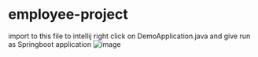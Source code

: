 # employee-project
import to this file to intellij 
right click on DemoApplication.java and give run as Springboot application
![image](https://user-images.githubusercontent.com/115807043/195883480-89fb22a3-1cf4-49b8-b01d-3f9e45f52763.png)
